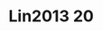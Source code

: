 <a name="material" />

# Lin2013 20
<script type="application/ld+json">
  {
    "@context": "https://schema.org/",
    "@type": "ChemicalSubstance",
    "http://purl.org/dc/terms/conformsTo":
      {
        "@type": "CreativeWork",
        "@id": "https://bioschemas.org/profiles/ChemicalSubstance/0.4-RELEASE/"
      },
    "@id": "https://egonw.github.io/nanowiki/nanowiki467.html#material",
    "name": "Lin2013 20",
    "sameAs": "http://127.0.0.1/mediawiki/index.php/Special:URIResolver/Lin2013_20"
  }
</script>

